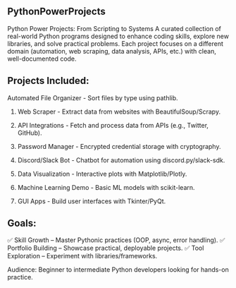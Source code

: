 ## PythonPowerProjects

Python Power Projects: From Scripting to Systems A curated collection of real-world Python programs designed to enhance coding skills, explore new libraries, and solve practical problems. Each project focuses on a different domain (automation, web scraping, data analysis, APIs, etc.) with clean, well-documented code.

## Projects Included:
Automated File Organizer - Sort files by type using pathlib.

1. Web Scraper - Extract data from websites with BeautifulSoup/Scrapy.

2. API Integrations - Fetch and process data from APIs (e.g., Twitter, GitHub).

3. Password Manager - Encrypted credential storage with cryptography.

4. Discord/Slack Bot - Chatbot for automation using discord.py/slack-sdk.

5. Data Visualization - Interactive plots with Matplotlib/Plotly.

6. Machine Learning Demo - Basic ML models with scikit-learn.

7. GUI Apps - Build user interfaces with Tkinter/PyQt.

## Goals:
✅ Skill Growth – Master Pythonic practices (OOP, async, error handling).
✅ Portfolio Building – Showcase practical, deployable projects.
✅ Tool Exploration – Experiment with libraries/frameworks.

Audience: Beginner to intermediate Python developers looking for hands-on practice.

